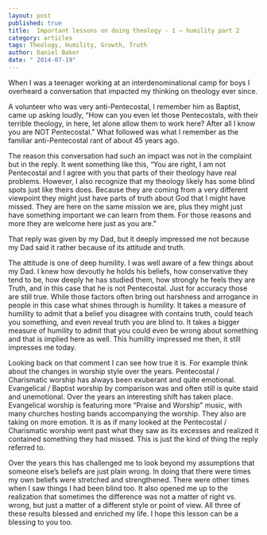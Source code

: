 ```yaml
---
layout: post
published: true
title:  Important lessons on doing theology - 1 – humility part 2
category: articles
tags: Theology, Humility, Growth, Truth
author: Daniel Baker
date: " 2014-07-19"
---
```



When I was a teenager working at an interdenominational camp for boys I overheard a conversation that impacted my thinking on theology ever since. 

A volunteer who was very anti-Pentecostal, I remember him as Baptist, came up asking loudly, “How can you even let those Pentecostals, with their terrible theology, in here, let alone allow them to work here? After all I know you are NOT Pentecostal.” What followed was what I remember as the familiar anti-Pentecostal rant of about 45 years ago.

The reason this conversation had such an impact was not in the complaint but in the reply. It went something like this, “You are right, I am not Pentecostal and I agree with you that parts of their theology have real problems. However, I also recognize that my theology likely has some blind spots just like theirs does. Because they are coming from a very different viewpoint they might just have parts of truth about God that I might have missed. They are here on the same mission we are, plus they might just have something important we can learn from them. For those reasons and more they are welcome here just as you are.”

That reply was given by my Dad, but it deeply impressed me not because my Dad said it rather because of its attitude and truth.

The attitude is one of deep humility. I was well aware of a few things about my Dad. I knew how devoutly he holds his beliefs, how conservative they tend to be, how deeply he has studied them, how strongly he feels they are Truth, and in this case that he is not Pentecostal. Just for accuracy those are still true. While those factors often bring out harshness and arrogance in people in this case what shines through is humility. It takes a measure of humility to admit that a belief you disagree with contains truth, could teach you something, and even reveal truth you are blind to. It takes a bigger measure of humility to admit that you could even be wrong about something and that is implied here as well. This humility impressed me then, it still impresses me today.

Looking back on that comment I can see how true it is. For example think about the changes in worship style over the years. Pentecostal / Charismatic worship has always been exuberant and quite emotional. Evangelical / Baptist worship by comparison was and often still is quite staid and unemotional. Over the years an interesting shift has taken place. Evangelical worship is featuring more “Praise and Worship” music, with many churches hosting bands accompanying the worship. They also are taking on more emotion. It is as if many looked at the Pentecostal / Charismatic worship went past what they saw as its excesses and realized it contained something they had missed. This is just the kind of thing the reply referred to. 

Over the years this has challenged me to look beyond my assumptions that someone else’s beliefs are just plain wrong. In doing that there were times my own beliefs were stretched and strengthened. There were other times when I saw things I had been blind too. It also opened me up to the realization that sometimes the difference was not a matter of right vs. wrong, but just a matter of a different style or point of view. All three of these results blessed and enriched my life. I hope this lesson can be a blessing to you too.

